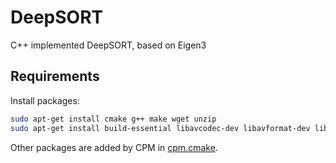 # DeepSORT
C++ implemented DeepSORT, based on Eigen3

## Requirements
Install packages:
```bash
sudo apt-get install cmake g++ make wget unzip
sudo apt-get install build-essential libavcodec-dev libavformat-dev libeigen3-dev libgtk2.0-dev libgtk-3-dev libjpeg-dev libjpeg8-dev libpng-dev libswscale-dev libtiff5-dev
```

Other packages are added by CPM in [cpm.cmake](deepsort/cpm.cmake).
